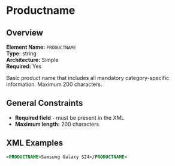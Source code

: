 # Productname

## Overview

**Element Name:** `PRODUCTNAME`  
**Type:** string  
**Architecture:** Simple  
**Required:** Yes  

Basic product name that includes all mandatory category-specific information. Maximum 200 characters.



## General Constraints

- **Required field** - must be present in the XML
- **Maximum length:** 200 characters

## XML Examples

```xml
<PRODUCTNAME>Samsung Galaxy S24</PRODUCTNAME>
```





